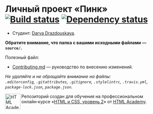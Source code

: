# Личный проект «Пинк» [![Build status][travis-image]][travis-url] [![Dependency status][dependency-image]][dependency-url]

* Студент: [Darya Drazdouskaya](https://up.htmlacademy.ru/adaptive/19/user/896583).

**Обратите внимание, что папка с вашими исходными файлами — `source/`.**

Полезный файл:

- [Contributing.md](Contributing.md) — руководство по внесению изменений.

_Не удаляйте и не обращайте внимание на файлы:_<br>
_`.editorconfig`, `.gitattributes`, `.gitignore`, `.stylelintrc`, `.travis.yml`, `package-lock.json`, `package.json`._


<a href="https://htmlacademy.ru/intensive/adaptive"><img align="left" width="50" height="50" alt="HTML Academy" src="https://up.htmlacademy.ru/static/img/intensive/adaptive/logo-for-github-2.png"></a>

Репозиторий создан для обучения на профессиональном онлайн‑курсе «[HTML и CSS, уровень 2](https://htmlacademy.ru/intensive/adaptive)» от [HTML Academy](https://htmlacademy.ru).

[travis-image]: https://travis-ci.com/htmlacademy-adaptive/896583-pink-19.svg?branch=master
[travis-url]: https://travis-ci.com/htmlacademy-adaptive/896583-pink-19
[dependency-image]: https://david-dm.org/htmlacademy-adaptive/896583-pink-19/dev-status.svg?style=flat-square
[dependency-url]: https://david-dm.org/htmlacademy-adaptive/896583-pink-19?type=dev
